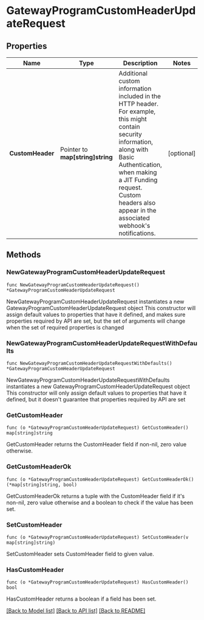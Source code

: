# GatewayProgramCustomHeaderUpdateRequest

## Properties

Name | Type | Description | Notes
------------ | ------------- | ------------- | -------------
**CustomHeader** | Pointer to **map[string]string** | Additional custom information included in the HTTP header.  For example, this might contain security information, along with Basic Authentication, when making a JIT Funding request.  Custom headers also appear in the associated webhook&#39;s notifications.  | [optional] 

## Methods

### NewGatewayProgramCustomHeaderUpdateRequest

`func NewGatewayProgramCustomHeaderUpdateRequest() *GatewayProgramCustomHeaderUpdateRequest`

NewGatewayProgramCustomHeaderUpdateRequest instantiates a new GatewayProgramCustomHeaderUpdateRequest object
This constructor will assign default values to properties that have it defined,
and makes sure properties required by API are set, but the set of arguments
will change when the set of required properties is changed

### NewGatewayProgramCustomHeaderUpdateRequestWithDefaults

`func NewGatewayProgramCustomHeaderUpdateRequestWithDefaults() *GatewayProgramCustomHeaderUpdateRequest`

NewGatewayProgramCustomHeaderUpdateRequestWithDefaults instantiates a new GatewayProgramCustomHeaderUpdateRequest object
This constructor will only assign default values to properties that have it defined,
but it doesn't guarantee that properties required by API are set

### GetCustomHeader

`func (o *GatewayProgramCustomHeaderUpdateRequest) GetCustomHeader() map[string]string`

GetCustomHeader returns the CustomHeader field if non-nil, zero value otherwise.

### GetCustomHeaderOk

`func (o *GatewayProgramCustomHeaderUpdateRequest) GetCustomHeaderOk() (*map[string]string, bool)`

GetCustomHeaderOk returns a tuple with the CustomHeader field if it's non-nil, zero value otherwise
and a boolean to check if the value has been set.

### SetCustomHeader

`func (o *GatewayProgramCustomHeaderUpdateRequest) SetCustomHeader(v map[string]string)`

SetCustomHeader sets CustomHeader field to given value.

### HasCustomHeader

`func (o *GatewayProgramCustomHeaderUpdateRequest) HasCustomHeader() bool`

HasCustomHeader returns a boolean if a field has been set.


[[Back to Model list]](../README.md#documentation-for-models) [[Back to API list]](../README.md#documentation-for-api-endpoints) [[Back to README]](../README.md)


